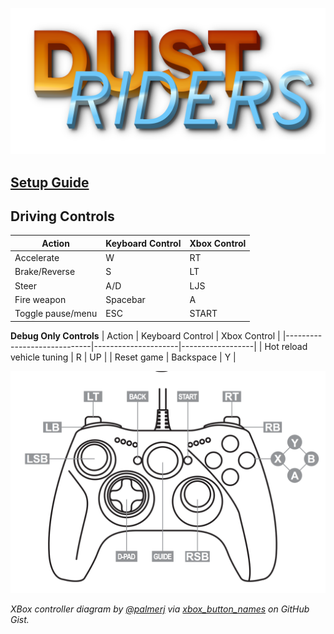 ![DustRiders Logo](./docs/images/dust-runners-logo.png)

## [Setup Guide](./docs/Development-Setup.md)

## Driving Controls

| Action                | Keyboard Control    | Xbox Control     |
|-----------------------|---------------------|------------------|
| Accelerate            | W                   | RT               |
| Brake/Reverse         | S                   | LT               |
| Steer                 | A/D                 | LJS              |
| Fire weapon           | Spacebar            | A                |
| Toggle pause/menu     | ESC                 | START            |


**Debug Only Controls**
| Action                      | Keyboard Control    | Xbox Control     |
|-----------------------------|---------------------|------------------|
| Hot reload vehicle tuning   | R                   | UP               |
| Reset game                  | Backspace            | Y                |


![Xbox Controls](./docs/images/xbox-controls.png)

*XBox controller diagram by [@palmerj](https://gist.github.com/palmerj) via [xbox_button_names](https://gist.github.com/palmerj/586375bcc5bc83ccdaf00c6f5f863e86) on GitHub Gist.*